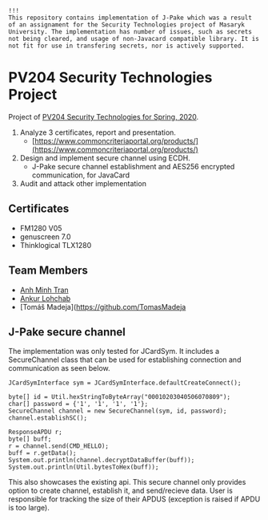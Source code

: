 ```
!!!
This repository contains implementation of J-Pake which was a result of an assignament for the Security Technologies project of Masaryk University. The implementation has number of issues, such as secrets not being cleared, and usage of non-Javacard compatible library. It is not fit for use in transfering secrets, nor is actively supported.
```
# PV204 Security Technologies Project

Project of [PV204 Security Technologies for Spring, 2020](https://is.muni.cz/course/fi/spring2020/PV204).

1. Analyze 3 certificates, report and presentation.  
   * [https://www.commoncriteriaportal.org/products/](https://www.commoncriteriaportal.org/products/)
2. Design and implement secure channel using ECDH.
   * J-Pake secure channel establishment and AES256 encrypted communication, for JavaCard
3. Audit and attack other implementation

## Certificates

* FM1280 V05
* genuscreen 7.0
* Thinklogical TLX1280

## Team Members

* [Anh Minh Tran](https://github.com/TAnhMinh)  
* [Ankur Lohchab](https://github.com/ankurlohchab)  
* [Tomáš Madeja](https://github.com/TomasMadeja

## J-Pake secure channel
The implementation was only tested for JCardSym. It includes a SecureChannel class that can be used for establishing connection and communication as seen below.

```
JCardSymInterface sym = JCardSymInterface.defaultCreateConnect();

byte[] id = Util.hexStringToByteArray("00010203040506070809");
char[] password = {'1', '1', '1', '1'};
SecureChannel channel = new SecureChannel(sym, id, password);
channel.establishSC();

ResponseAPDU r;
byte[] buff;
r = channel.send(CMD_HELLO);
buff = r.getData();
System.out.println(channel.decryptDataBuffer(buff));
System.out.println(Util.bytesToHex(buff));
```

This also showcases the existing api. This secure channel only provides option to create channel, establish it, and send/recieve data. User is responsible for tracking the size of their APDUS (exception is raised if APDU is too large).
